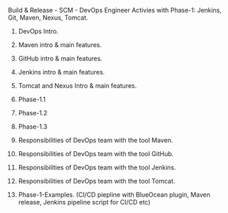 
Build & Release - SCM - DevOps Engineer Activies with Phase-1: Jenkins, Git, Maven, Nexus, Tomcat.

1. DevOps Intro.

2. Maven intro & main features.

3. GitHub intro & main features.

4. Jenkins intro & main features.

5. Tomcat and Nexus Intro & main features.

6. Phase-1.1

7. Phase-1.2

8. Phase-1.3

9. Responsibilities of DevOps team with the tool Maven.

10. Responsibilities of DevOps team with the tool GitHub.

11. Responsibilities of DevOps team with the tool Jenkins.

12. Responsibilities of DevOps team with the tool Tomcat.

13. Phase-1-Examples. (CI/CD piepline with BlueOcean plugin, Maven release, Jenkins pipeline script for CI/CD etc)
